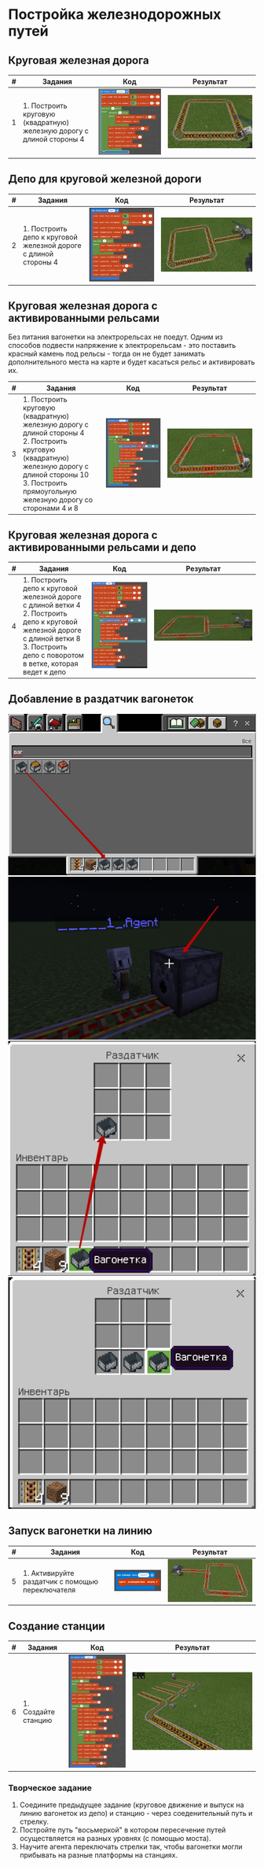 # Постройка железнодорожных путей
## Круговая железная дорога
|#|Задания|Код|Результат|
|---|---|---|---|
|1|1. Построить круговую (квадратную) железную дорогу с длиной стороны 4 |<img src = "img/circle_code.png">|<img src = "img/circle.png">|

## Депо для круговой железной дороги
|#|Задания|Код|Результат|
|---|---|---|---|
|2|1. Построить депо к круговой железной дороге с длиной стороны 4 |<img src = "img/depo_code.png">|<img src = "img/depo.png">|

## Круговая железная дорога с активированными рельсами
Без питания вагонетки на электрорельсах не поедут. Одним из способов подвести напряжение к электрорельсам - это поставить красный камень под рельсы - тогда он не будет занимать дополнительного места на карте и будет касаться рельс и активировать их.

|#|Задания|Код|Результат|
|---|---|---|---|
|3|1. Построить круговую (квадратную) железную дорогу с длиной стороны 4<br>2. Построить круговую (квадратную) железную дорогу с длиной стороны 10 <br> 3. Построить прямоугольную железную дорогу со сторонами 4 и 8|<img src = "img/rcircle_code.png">|<img src = "img/rcircle.png">|

## Круговая железная дорога с активированными рельсами и депо
|#|Задания|Код|Результат|
|---|---|---|---|
|4|1. Построить депо к круговой железной дороге с длиной ветки 4 <br>2. Построить депо к круговой железной дороге с длиной ветки 8<br>3. Построить депо с поворотом в ветке, которая ведет к депо|<img src = "img/rdepo_code.png">|<img src = "img/rdepo.png">|

## Добавление в раздатчик вагонеток

<img src = "img/Minecraft00.jpg">  
<img src = "img/Minecraft01.jpg">  
<img src = "img/Minecraft02.jpg">  
<img src = "img/Minecraft03.jpg">


## Запуск вагонетки на линию

|#|Задания|Код|Результат|
|---|---|---|---|
|5|1. Активируйте раздатчик с помощью переключателя|<img src = "img/start.jpg">|<img src = "img/run.gif">|

## Создание станции

|#|Задания|Код|Результат|
|---|---|---|---|
|6|1. Создайте станцию|<img src = "img/station_code.png">|<img src = "img/station.png">|

### Творческое задание
1. Соедините предыдущее задание (круговое движение и выпуск на линию вагонеток из депо) и станцию - через соеденительный путь и стрелку.
2. Постройте путь "восьмеркой" в котором пересечение путей осуществляется на разных уровнях (с помощью моста).
3. Научите агента переключать стрелки так, чтобы вагонетки могли прибывать на разные платформы на станциях.